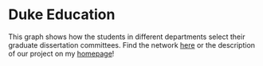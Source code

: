 # Duke Education
This graph shows how the students in different departments select their graduate dissertation committees. Find the network [here](https://aghilzadeh.github.io/Duke_Education/) or the description of our project on my [homepage](https://aghilzadeh.github.io/)!

